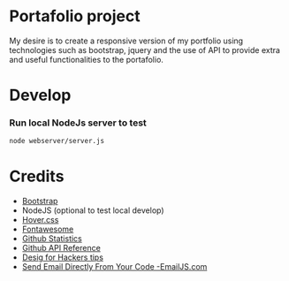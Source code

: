 # Portafolio project

My desire is to create a responsive version of my portfolio using technologies such as bootstrap, jquery and the use of API to provide extra and useful functionalities to the portafolio.

# Develop

### Run local NodeJs server to test

```sh
node webserver/server.js
```

# Credits

- [Bootstrap](https://getbootstrap.com/docs/4.6/getting-started/introduction/) 
- NodeJS (optional to test local develop)
- [Hover.css](https://ianlunn.github.io/Hover/)
- [Fontawesome](https://fontawesome.com/search?q=books&o=r&m=free)
- [Github Statistics](https://github.com/anuraghazra/github-readme-stats)
- [Github API Reference](https://docs.github.com/en/rest/users?apiVersion=2022-11-28)
- [Desig for Hackers tips](https://designforhackers.com/blog/justify-text-html-css)
- [Send Email Directly From Your Code -EmailJS.com](htpps://emailjs.com)